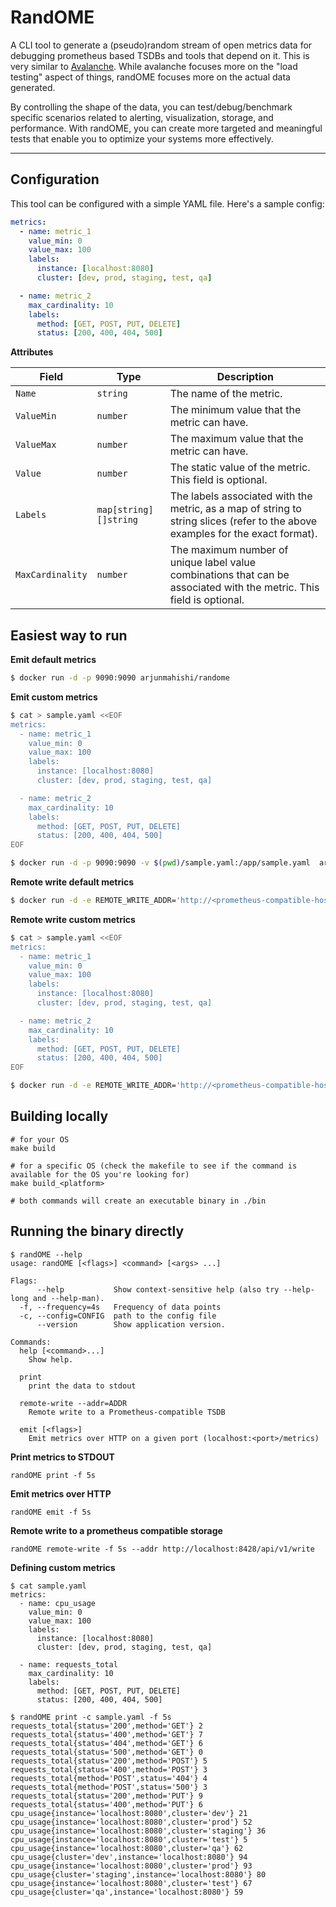 # RandOME

A CLI tool to generate a (pseudo)random stream of open metrics data for debugging prometheus based TSDBs and tools that depend on it. This is very similar to [Avalanche](https://github.com/prometheus-community/avalanche). While avalanche focuses more on the "load testing" aspect of things, randOME focuses more on the actual data generated. 

By controlling the shape of the data, you can test/debug/benchmark specific scenarios related to alerting, visualization, storage, and performance. With randOME, you can create more targeted and meaningful tests that enable you to optimize your systems more effectively.

---

## Configuration

This tool can be configured with a simple YAML file. Here's a sample config:

```yaml
metrics:
  - name: metric_1
    value_min: 0
    value_max: 100
    labels:
      instance: [localhost:8080]
      cluster: [dev, prod, staging, test, qa]

  - name: metric_2
    max_cardinality: 10
    labels:
      method: [GET, POST, PUT, DELETE]
      status: [200, 400, 404, 500]
```

**Attributes**

| Field         | Type                 | Description |
|---------------|----------------------|-------------|
| `Name`        | `string`             | The name of the metric. |
| `ValueMin`    | `number`                | The minimum value that the metric can have. |
| `ValueMax`    | `number`                | The maximum value that the metric can have. |
| `Value`       | `number`           | The static value of the metric. This field is optional. |
| `Labels`      | `map[string][]string`| The labels associated with the metric, as a map of string to string slices (refer to the above examples for the exact format). |
| `MaxCardinality`| `number`              | The maximum number of unique label value combinations that can be associated with the metric. This field is optional. |

## Easiest way to run

**Emit default metrics**

```bash
$ docker run -d -p 9090:9090 arjunmahishi/randome
```

**Emit custom metrics**

```bash
$ cat > sample.yaml <<EOF
metrics:
  - name: metric_1
    value_min: 0
    value_max: 100
    labels:
      instance: [localhost:8080]
      cluster: [dev, prod, staging, test, qa]

  - name: metric_2
    max_cardinality: 10
    labels:
      method: [GET, POST, PUT, DELETE]
      status: [200, 400, 404, 500]
EOF

$ docker run -d -p 9090:9090 -v $(pwd)/sample.yaml:/app/sample.yaml  arjunmahishi/randome
```

**Remote write default metrics**

```bash
$ docker run -d -e REMOTE_WRITE_ADDR='http://<prometheus-compatible-host>/api/v1/write' arjunmahishi/randome
```

**Remote write custom metrics**

```bash
$ cat > sample.yaml <<EOF
metrics:
  - name: metric_1
    value_min: 0
    value_max: 100
    labels:
      instance: [localhost:8080]
      cluster: [dev, prod, staging, test, qa]

  - name: metric_2
    max_cardinality: 10
    labels:
      method: [GET, POST, PUT, DELETE]
      status: [200, 400, 404, 500]
EOF

$ docker run -d -e REMOTE_WRITE_ADDR='http://<prometheus-compatible-host>/api/v1/write' -v $(pwd)/sample.yaml:/app/sample.yaml arjunmahishi/randome
```

## Building locally

```
# for your OS
make build

# for a specific OS (check the makefile to see if the command is available for the OS you're looking for)
make build_<platform>

# both commands will create an executable binary in ./bin
```

## Running the binary directly

```
$ randOME --help
usage: randOME [<flags>] <command> [<args> ...]

Flags:
      --help           Show context-sensitive help (also try --help-long and --help-man).
  -f, --frequency=4s   Frequency of data points
  -c, --config=CONFIG  path to the config file
      --version        Show application version.

Commands:
  help [<command>...]
    Show help.

  print
    print the data to stdout

  remote-write --addr=ADDR
    Remote write to a Prometheus-compatible TSDB

  emit [<flags>]
    Emit metrics over HTTP on a given port (localhost:<port>/metrics)
```

**Print metrics to STDOUT**

```
randOME print -f 5s
```

**Emit metrics over HTTP**

```
randOME emit -f 5s
```

**Remote write to a prometheus compatible storage**

```
randOME remote-write -f 5s --addr http://localhost:8428/api/v1/write
```

**Defining custom metrics**

```
$ cat sample.yaml
metrics:
  - name: cpu_usage
    value_min: 0
    value_max: 100
    labels:
      instance: [localhost:8080]
      cluster: [dev, prod, staging, test, qa]

  - name: requests_total
    max_cardinality: 10
    labels:
      method: [GET, POST, PUT, DELETE]
      status: [200, 400, 404, 500]

$ randOME print -c sample.yaml -f 5s
requests_total{status='200',method='GET'} 2
requests_total{status='400',method='GET'} 7
requests_total{status='404',method='GET'} 6
requests_total{status='500',method='GET'} 0
requests_total{status='200',method='POST'} 5
requests_total{status='400',method='POST'} 3
requests_total{method='POST',status='404'} 4
requests_total{method='POST',status='500'} 3
requests_total{status='200',method='PUT'} 9
requests_total{status='400',method='PUT'} 6
cpu_usage{instance='localhost:8080',cluster='dev'} 21
cpu_usage{instance='localhost:8080',cluster='prod'} 52
cpu_usage{instance='localhost:8080',cluster='staging'} 36
cpu_usage{instance='localhost:8080',cluster='test'} 5
cpu_usage{instance='localhost:8080',cluster='qa'} 62
cpu_usage{cluster='dev',instance='localhost:8080'} 94
cpu_usage{instance='localhost:8080',cluster='prod'} 93
cpu_usage{cluster='staging',instance='localhost:8080'} 80
cpu_usage{instance='localhost:8080',cluster='test'} 67
cpu_usage{cluster='qa',instance='localhost:8080'} 59
```


